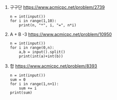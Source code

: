 1. 구구단 https://www.acmicpc.net/problem/2739

   ```
   n = int(input())
   for i in range(1,10):
       print(n, "*", i, "=", n*i)
   ```

2. A + B -3 https://www.acmicpc.net/problem/10950

   ```
   n = int(input())
   for i in range(0,n):
       a,b = input().split()
       print(int(a)+int(b))
   ```

3. 합 https://www.acmicpc.net/problem/8393

   ```
   n = int(input())
   sum = 0
   for i in range(1,n+1):
       sum += i
   print(sum)
   ```

   
